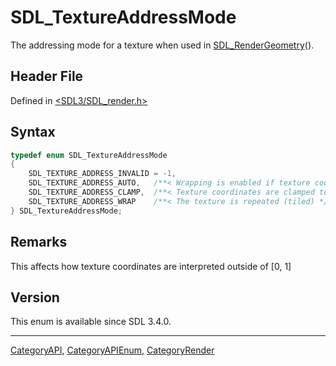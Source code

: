 # SDL_TextureAddressMode

The addressing mode for a texture when used in [SDL_RenderGeometry](SDL_RenderGeometry)().

## Header File

Defined in [<SDL3/SDL_render.h>](https://github.com/libsdl-org/SDL/blob/main/include/SDL3/SDL_render.h)

## Syntax

```c
typedef enum SDL_TextureAddressMode
{
    SDL_TEXTURE_ADDRESS_INVALID = -1,
    SDL_TEXTURE_ADDRESS_AUTO,   /**< Wrapping is enabled if texture coordinates are outside [0, 1], this is the default */
    SDL_TEXTURE_ADDRESS_CLAMP,  /**< Texture coordinates are clamped to the [0, 1] range */
    SDL_TEXTURE_ADDRESS_WRAP    /**< The texture is repeated (tiled) */
} SDL_TextureAddressMode;
```

## Remarks

This affects how texture coordinates are interpreted outside of [0, 1]

## Version

This enum is available since SDL 3.4.0.

----
[CategoryAPI](CategoryAPI), [CategoryAPIEnum](CategoryAPIEnum), [CategoryRender](CategoryRender)

